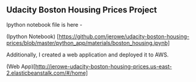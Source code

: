 ## Udacity Boston Housing Prices Project

Ipython notebook file is here - 

(Ipython Notebook) [https://github.com/jerowe/udacity-boston-housing-prices/blob/master/python_app/materials/boston_housing.ipynb]

Additionally, I created a web application and deployed it to AWS.

(Web App)[http://jerowe-udacity-boston-housing-prices.us-east-2.elasticbeanstalk.com/#/home]
